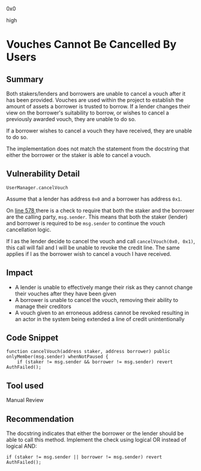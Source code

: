 0x0

high

# Vouches Cannot Be Cancelled By Users

## Summary

Both stakers/lenders and borrowers are unable to cancel a vouch after it has been provided. Vouches are used within the project to establish the amount of assets a borrower is trusted to borrow. If a lender changes their view on the borrower's suitability to borrow, or wishes to cancel a previously awarded vouch, they are unable to do so.

If a borrower wishes to cancel a vouch they have received, they are unable to do so.

The implementation does not match the statement from the docstring that either the borrower or the staker is able to cancel a vouch.

## Vulnerability Detail

`UserManager.cancelVouch`

Assume that a lender has address `0x0` and a borrower has address `0x1`.

On [line 578 ](https://github.com/sherlock-audit/2022-10-union-finance/blob/main/union-v2-contracts/contracts/user/UserManager.sol#L578) there is a check to require that both the staker and the borrower are the calling party, `msg.sender`. This means that both the staker (lender) and borrower is required to be `msg.sender` to continue the vouch cancellation logic. 

If I as the lender decide to cancel the vouch and call `cancelVouch(0x0, 0x1)`, this call will fail and I will be unable to revoke the credit line. The same applies if I as the borrower wish to cancel a vouch I have received.

## Impact

- A lender is unable to effectively mange their risk as they cannot change their vouches after they have been given
- A borrower is unable to cancel the vouch, removing their ability to manage their creditors
- A vouch given to an erroneous address cannot be revoked resulting in an actor in the system being extended a line of credit unintentionally   

## Code Snippet

```solidity
function cancelVouch(address staker, address borrower) public onlyMember(msg.sender) whenNotPaused {
    if (staker != msg.sender && borrower != msg.sender) revert AuthFailed();
```

## Tool used

Manual Review

## Recommendation

The docstring indicates that either the borrower or the lender should be able to call this method. Implement the check using logical OR instead of logical AND:

```solidity
if (staker != msg.sender || borrower != msg.sender) revert AuthFailed();
```
